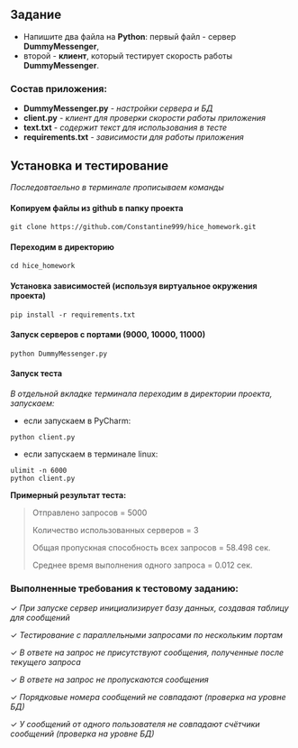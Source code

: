 ## Задание

- Напишите два файла на **Python**: первый файл - сервер **DummyMessenger**, 
- второй - **клиент**, который тестирует скорость работы **DummyMessenger**.


### Состав приложения:

- **DummyMessenger.py** - _настройки сервера и БД_
- **client.py** - _клиент для проверки скорости работы приложения_
- **text.txt** - _содержит текст для использования в тесте_
- **requirements.txt** - _зависимости для работы приложения_

## Установка и тестирование

_Последовтаельно в терминале прописываем команды_

#### Копируем файлы из github в папку проекта

```
git clone https://github.com/Constantine999/hice_homework.git
```

#### Переходим в директорию

```
cd hice_homework
```

#### Установка зависимостей (используя виртуальное окружения проекта)

```
pip install -r requirements.txt
```

#### Запуск серверов с портами (9000, 10000, 11000)

```
python DummyMessenger.py
```

#### Запуск теста

_В отдельной вкладке терминала переходим в директории проекта, запускаем:_

- если запускаем в PyCharm:

```
python client.py
```

- если запускаем в терминале linux:

```
ulimit -n 6000 
python client.py 
```

**Примерный результат теста:</br>**

> Отправлено запросов = 5000</b>
>
> Количество использованных серверов = 3</b>
>
> Общая пропускная способность всех запросов = 58.498 сек.</b>
>
> Среднее время выполнения одного запроса = 0.012 сек.</b>

### Выполненные требования к тестовому заданию:

✓ _При запуске сервер инициализирует базу данных, создавая таблицу для сообщений_

✓ _Тестирование с параллельными запросами по нескольким портам_

✓ _В ответе на запрос не присутствуют сообщения, полученные после текущего запроса_

✓ _В ответе на запрос не пропускаются сообщения_

✓ _Порядковые номера сообщений не совпадают (проверка на уровне БД)_

✓ _У сообщений от одного пользователя не совпадают счётчики сообщений (проверка на уровне БД)_
